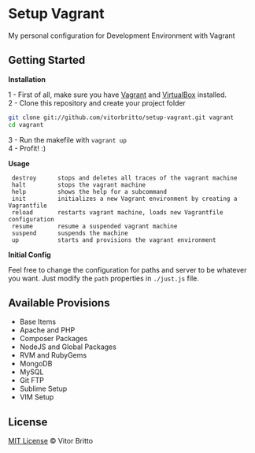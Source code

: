 # Setup Vagrant

My personal configuration for Development Environment with Vagrant


## Getting Started

**Installation**

1 - First of all, make sure you have [Vagrant](http://www.vagrantup.com/) and [VirtualBox](https://www.virtualbox.org/) installed. <br/>
2 - Clone this repository and create your project folder

```bash
git clone git://github.com/vitorbritto/setup-vagrant.git vagrant
cd vagrant
```

3 - Run the makefile with `vagrant up` <br/>
4 - Profit! :)

**Usage**

     destroy      stops and deletes all traces of the vagrant machine
     halt         stops the vagrant machine
     help         shows the help for a subcommand
     init         initializes a new Vagrant environment by creating a Vagrantfile
     reload       restarts vagrant machine, loads new Vagrantfile configuration
     resume       resume a suspended vagrant machine
     suspend      suspends the machine
     up           starts and provisions the vagrant environment

**Initial Config**

Feel free to change the configuration for paths and server to be whatever you want. Just modify the `path` properties in `./just.js` file.


## Available Provisions

- Base Items
- Apache and PHP
- Composer Packages
- NodeJS and Global Packages
- RVM and RubyGems
- MongoDB
- MySQL
- Git FTP
- Sublime Setup
- VIM Setup


## License

[MIT License](http://vitorbritto.mit-license.org/) © Vitor Britto
